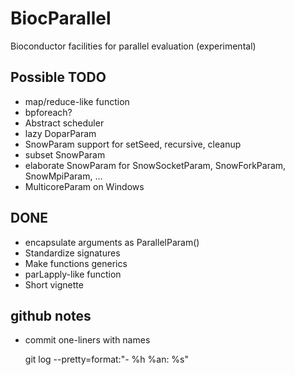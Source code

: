 BiocParallel
============

Bioconductor facilities for parallel evaluation (experimental)

Possible TODO
-------------

+ map/reduce-like function
+ bpforeach?
+ Abstract scheduler
+ lazy DoparParam
+ SnowParam support for setSeed, recursive, cleanup
+ subset SnowParam
+ elaborate SnowParam for SnowSocketParam, SnowForkParam, SnowMpiParam, ...
+ MulticoreParam on Windows

DONE
----

+ encapsulate arguments as ParallelParam()
+ Standardize signatures
+ Make functions generics
+ parLapply-like function
+ Short vignette

github notes
------------

+ commit one-liners with names

    git log --pretty=format:"- %h %an: %s"
